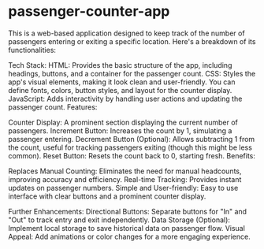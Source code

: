 # passenger-counter-app
This is a web-based application designed to keep track of the number of passengers entering or exiting a specific location. Here's a breakdown of its functionalities:

Tech Stack:
HTML: Provides the basic structure of the app, including headings, buttons, and a container for the passenger count.
CSS: Styles the app's visual elements, making it look clean and user-friendly. You can define fonts, colors, button styles, and layout for the counter display.
JavaScript: Adds interactivity by handling user actions and updating the passenger count.
Features:

Counter Display: A prominent section displaying the current number of passengers.
Increment Button: Increases the count by 1, simulating a passenger entering.
Decrement Button (Optional): Allows subtracting 1 from the count, useful for tracking passengers exiting (though this might be less common).
Reset Button: Resets the count back to 0, starting fresh.
Benefits:

Replaces Manual Counting: Eliminates the need for manual headcounts, improving accuracy and efficiency.
Real-time Tracking: Provides instant updates on passenger numbers.
Simple and User-friendly: Easy to use interface with clear buttons and a prominent counter display.


Further Enhancements:
Directional Buttons: Separate buttons for "In" and "Out" to track entry and exit independently.
Data Storage (Optional): Implement local storage to save historical data on passenger flow.
Visual Appeal: Add animations or color changes for a more engaging experience.
